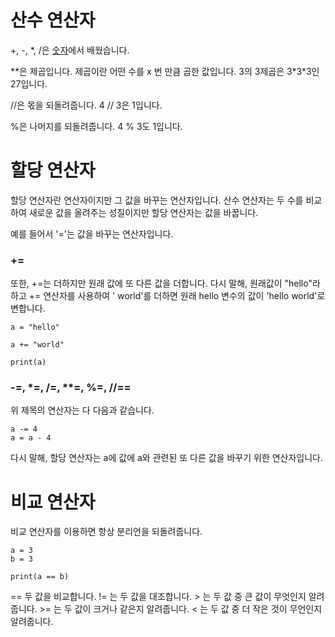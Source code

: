 # 산수 연산자
+, -, *, /은 [숫자](숫자.md)에서 배웠습니다.

\*\*은 제곱입니다. 제곱이란 어떤 수를 x 번 만큼 곱한 값입니다. 3의 3제곱은 3\*3\*3인 27입니다.

//은 몫을 되돌려줍니다. 4 // 3은 1입니다.

%은 나머지를 되돌려줍니다. 4 % 3도 1입니다.

# 할당 연산자
할당 연산자란 연산자이지만 그 값을 바꾸는 연산자입니다. 산수 연산자는 두 수를 비교하여 새로운 값을 올려주는 성질이지만 할당 연산자는 값을 바꿉니다.

예를 들어서 '='는 값을 바꾸는 연산자입니다.

### +=
또한, +=는 더하지만 원래 값에 또 다른 값을 더합니다. 다시 말해, 원래값이 "hello"라 하고 += 연산자를 사용하여 ' world'를 더하면 원래 hello 변수의 값이 'hello world'로 변합니다.

```
a = "hello"

a += "world"

print(a)
```

### -=, *=, /=, **=, %=, //==
위 제목의 연산자는 다 다음과 같습니다.

```
a -= 4
a = a - 4
```

다시 말해, 할당 연산자는 a에 값에 a와 관련된 또 다른 값을 바꾸기 위한 연산자입니다.

# 비교 연산자
비교 연산자를 이용하면 항상 분리언을 되돌려줍니다.

```
a = 3
b = 3

print(a == b)
```

== 두 값을 비교합니다.
!= 는 두 값을 대조합니다.
\> 는 두 값 중 큰 값이 무엇인지 알려줍니다.
\>= 는 두 값이 크거나 같은지 알려줍니다.
< 는 두 값 중 더 작은 것이 무언인지 알려줍니다.
